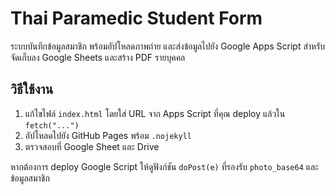 
# Thai Paramedic Student Form

ระบบบันทึกข้อมูลสมาชิก พร้อมอัปโหลดภาพถ่าย และส่งข้อมูลไปยัง Google Apps Script สำหรับจัดเก็บลง Google Sheets และสร้าง PDF รายบุคคล

## วิธีใช้งาน
1. แก้ไขไฟล์ `index.html` โดยใส่ URL จาก Apps Script ที่คุณ deploy แล้วใน `fetch("...")`
2. อัปโหลดไปยัง GitHub Pages พร้อม `.nojekyll`
3. ตรวจสอบที่ Google Sheet และ Drive

หากต้องการ deploy Google Script ให้ดูฟังก์ชัน `doPost(e)` ที่รองรับ `photo_base64` และข้อมูลสมาชิก
